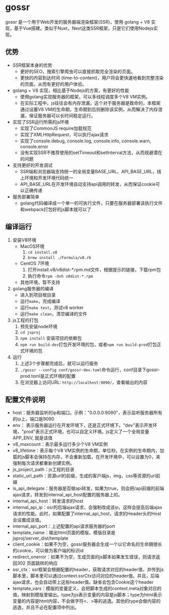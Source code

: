 # gossr

gossr 是一个用于Web开发的服务器端渲染框架(SSR)，使用 golang + V8 实现，基于Vue搭建。类似于Nuxt，Next这类SSR框架，只是它们使用Nodejs实现。

## 优势
- SSR框架本身的优势
   - 更好的SEO，搜索引擎爬虫可以直接抓取完全渲染的页面。
   - 更快的内容到达时间 (time-to-content)，用户将会更快速地看到完整渲染的页面，从而有更好的用户体验。
- golang + V8 实现，相比基于Nodejs的方案，有更好的性能
   - 使用golang实现服务器的框架，可以多线程调度多个V8 VM实例。
   - 在实际工程中，js往往会有内存泄漏，这个对于服务器是致命的，本框架通过设置V8 VM的生命期，生命期到后则删除该实例，从而解决了内存泄漏，保证服务器可以长时间稳定运行。
- 实现了SSR运行所需的js环境
   - 实现了CommonJS require加载规范
   - 实现了XMLHttpRequest，可以执行ajax请求
   - 实现了console.debug, console.log, console.info, console.warn, console.error
   - 没有实现SSR不推荐使用的setTimeout和setInterval方法，从而规避潜在的问题
- 支持更好的开发调试
   - SSR端和浏览器端支持统一的全局变量BASE_URL、API_BASE_URL，线上环境和开发环境代码统一
   - API_BASE_URL在开发环境自动支持api调用的转发，从而保证cookie可以正确传递
- 服务部署简单
   - golang代码编译成一个单一的可执行文件，只要在服务器部署该执行文件和webpack打包好的js脚本就可以了
  
## 编译运行
1. 安装V8环境
   - MacOS环境
      1. `cd install.v8`
      2. `brew install ./Formula/v8.rb`
   - CentOS 7环境
      1. 打开install.v8/v8dist-*.rpm.md文件，根据提示的链接，下载rpm包
      2. 执行命令`rpm -Uvh v8dist-*.rpm`
   - 其他环境，暂不支持
2. golang服务器的编译
   - 进入到项目根目录
   - 运行`make`，完成编译
   - 运行`make test`，测试v8 worker
   - 运行`make clean`，清空编译的文件
3. js工程的打包
   1. 预先安装node环境
   2. `cd jsproj`
   3. `npm install` 安装项目的依赖包
   4. `npm run build-dev`打包开发环境的包，或者`npm run build-prod`打包正式环境的包
4. 运行
   1. 上述3个步骤都完成后，就可以运行服务
   2. `./gossr --config conf/gossr-dev.toml`命令运行，conf目录下gossr-prod.toml是正式环境的配置
   3. 在浏览器上访问URL: `http://localhost:9090/`，查看输出的内容
   
## 配置文件说明
   - host：服务器监听的ip和端口。示例："0.0.0.0:9090"，表示监听服务器所有的ip上，端口是9090
   - env： 表示服务器运行在开发环境下，还是正式环境下。"dev"表示开发环境，"prod"表示正式环境，也可以自定义环境。js定义了一个全局变量APP_ENV, 就是该值
   - v8_maxcount：表示最多运行多少个V8 VM实例
   - v8_lifetime：表示每个V8 VM实例的生命期，单位秒。在实例的生命期内，加载的js脚本会保持在内存，不会重新加载，在开发环境中，可以设置为0，来强制每次请求都重新创建实例。
   - js_project_path：js工程的目录
   - static_url_path：资源url的前缀，生成的客户端js，img，css等资源的url前缀
   - is_api_delegate：服务器是否做api转发，如果为true，则会把/api前缀的前端ajax请求，转发到internal_api_host配置的服务器上的。
   - internal_api_host：转发请求的host
   - internal_api_ip：ssr的后端ajax请求，会强制改成该ip，这样会提高后端ajax请求的性能。此时，如果配置了internal_api_host，请求的Header头的Host会设置成该值。
   - internal_api_port：上述配置的api请求服务器的port
   - template_name：输出html页面的模版，模版目录是 jsproj/server_dist/template
   - client_cookie：如果不为空，gossr服务器会生成一个以它命名的生命期很长的cookie，可以做为客户端的标识id
   - redirect_onerror：如果不为空，生成页面的js脚本如果发生错误，则请求返回302 页面跳转的响应
   - ssr_ctx：ssr框架会根据配置的header，获取请求对应的header值，并传到js脚本里，脚本里可以通过context.ssrCtx访问对应的header值。并且，后端ajax请求，也会自动带上这些header值。缺省会包含Cookie这个header
   - template_vars：模版的变量定义，会把脚本生成的context.meta对象对应的值，映射到模版里输出。type为js表示变量的内容是js脚本；type为html表示变量的内容是html内容，不会做字符<、>等的逃逸。其他的type会做内容的逃逸，并且不必在配置项中列出。